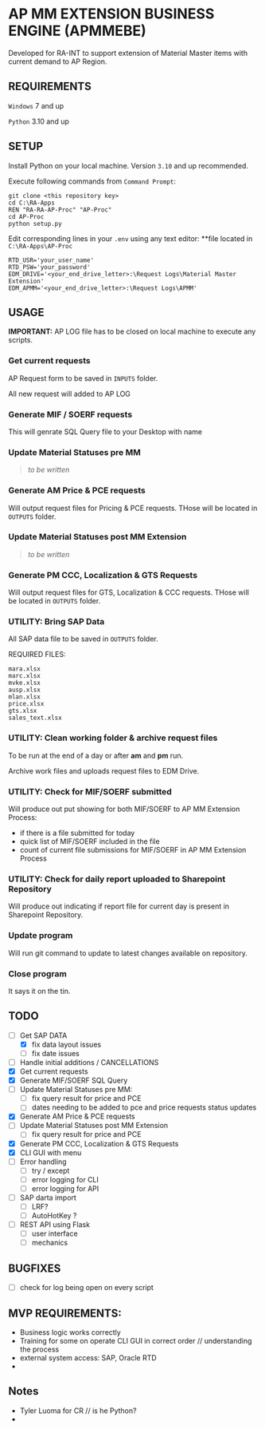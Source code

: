 # AP MM EXTENSION BUSINESS ENGINE (APMMEBE)

Developed for RA-INT to support extension of Material Master items with current demand to AP Region.

## REQUIREMENTS

`Windows` 7 and up

`Python` 3.10 and up

## SETUP

Install Python on your local machine. Version `3.10` and up recommended.

Execute following commands from `Command Prompt`:

```
git clone <this repository key>
cd C:\RA-Apps
REN "RA-RA-AP-Proc" "AP-Proc"
cd AP-Proc
python setup.py
```

Edit corresponding lines in your `.env` using any text editor:
\*\*file located in `C:\RA-Apps\AP-Proc`

```
RTD_USR='your_user_name'
RTD_PSW='your_password'
EDM_DRIVE='<your_end_drive_letter>:\Request Logs\Material Master Extension'
EDM_APMM='<your_end_drive_letter>:\Request Logs\APMM'
```

## USAGE

**IMPORTANT:** AP LOG file has to be closed on local machine to execute any scripts.

### Get current requests

AP Request form to be saved in `INPUTS` folder.

All new request will added to AP LOG

### Generate MIF / SOERF requests

This will genrate SQL Query file to your Desktop with name

### Update Material Statuses pre MM

> _to be written_

### Generate AM Price & PCE requests

Will output request files for Pricing & PCE requests. THose will be located in `OUTPUTS` folder.

### Update Material Statuses post MM Extension

> _to be written_

### Generate PM CCC, Localization & GTS Requests

Will output request files for GTS, Localization & CCC requests. THose will be located in `OUTPUTS` folder.

### UTILITY: Bring SAP Data

All SAP data file to be saved in `OUTPUTS` folder.

REQUIRED FILES:

```
mara.xlsx
marc.xlsx
mvke.xlsx
ausp.xlsx
mlan.xlsx
price.xlsx
gts.xlsx
sales_text.xlsx
```

### UTILITY: Clean working folder & archive request files

To be run at the end of a day or after **am** and **pm** run.

Archive work files and uploads request files to EDM Drive.

### UTILITY: Check for MIF/SOERF submitted

Will produce out put showing for both MIF/SOERF to AP MM Extension Process:

- if there is a file submitted for today
- quick list of MIF/SOERF included in the file
- count of current file submissions for MIF/SOERF in AP MM Extension Process

### UTILITY: Check for daily report uploaded to Sharepoint Repository

Will produce out indicating if report file for current day is present in Sharepoint Repository.

### Update program

Will run git command to update to latest changes available on repository.

### Close program

It says it on the tin.

## TODO

- [ ] Get SAP DATA
  - [x] fix data layout issues
  - [ ] fix date issues
- [ ] Handle initial additions / CANCELLATIONS
- [x] Get current requests
- [x] Generate MIF/SOERF SQL Query
- [ ] Update Material Statuses pre MM:
  - [ ] fix query result for price and PCE
  - [ ] dates needing to be added to pce and price requests status updates
- [x] Generate AM Price & PCE requests
- [ ] Update Material Statuses post MM Extension
  - [ ] fix query result for price and PCE
- [x] Generate PM CCC, Localization & GTS Requests
- [x] CLI GUI with menu
- [ ] Error handling
  - [ ] try / except
  - [ ] error logging for CLI
  - [ ] error logging for API
- [ ] SAP darta import
  - [ ] LRF?
  - [ ] AutoHotKey ?
- [ ] REST API using Flask
  - [ ] user interface
  - [ ] mechanics

## BUGFIXES

- [ ] check for log being open on every script

## MVP REQUIREMENTS:

- Business logic works correctly
- Training for some on operate CLI GUI in correct order // understanding the process
- external system access: SAP, Oracle RTD
-

## Notes

- Tyler Luoma for CR // is he Python?
-

